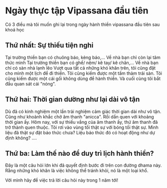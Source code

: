 # Ngày thực tập Vipassana đầu tiên

Có 3 điều mà tôi muốn ghi lại trong ngày hành thiền vipassana đầu tiên sau khoá học
## Thứ nhất: Sự thiếu tiện nghi
Tại trường thiền bạn có chuông báo, kẻng báo,... Về nhà bạn chỉ còn lại tâm thức mình
Tại trường thiền bạn có ghế/ nệm/ kê tay/ kê chân,... Về nhà bạn chỉ có sàn nhà lạnh lẽo
Vượt qua tất cả những khó khăn trên, tôi cũng đặt cho mình một lịch để đi thiền. Tôi cũng kiếm được một tấm thảm trải sàn. Tôi cũng kiếm được một cái gối không dùng để hành thiền. Và cuối cùng tôi bắt đầu quan sát cái "nóng".

## Thứ hai: Thời gian dường như lại dài vô tận
Dù đã có kinh nghiệm một lần trải nghiệm cảm giác thời gian dài như vô tận. Cũng như khoảnh khắc chờ âm thanh "anicca". Rồi dần quen với khoảng thời gian ấy. Hôm nay, với sự thiếu vắng của âm thanh ấy, thứ âm thanh đã trở thành quen thuộc. Tôi rơi vào vùng tối thật sự với bóng tối thật sự.
Mình liệu đã thật sự đặt báo thức chưa?
Liệu báo thức đó có hoạt động như dự định không?
....

## Thứ ba: Làm thế nào để duy trì lịch hành thiền?
Đây là một câu hỏi lớn khi đã quyết định bước đi trên con đường dhama này. Rằng những khó khăn là việc không thể tránh khỏi, nó là một loại khổ.

Với mình hãy để việc trả lời câu hỏi này trong 1 năm tới!